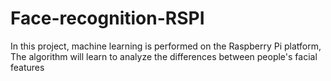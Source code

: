 # Face-recognition-RSPI
In this project, machine learning is performed on the Raspberry Pi platform, The algorithm will learn to analyze the differences between people's facial features
